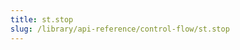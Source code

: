 ```yaml
---
title: st.stop
slug: /library/api-reference/control-flow/st.stop
---
```


<Autofunction function="streamlit.stop" />
